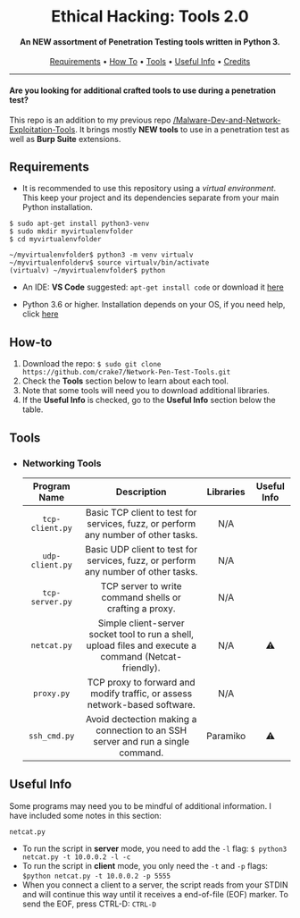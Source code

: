<h1 align="center"> Ethical Hacking: Tools 2.0</h1>
<h4 align="center">An NEW assortment of Penetration Testing tools written in Python 3.</h4>

<p align="center">
  <a href="#Requirements">Requirements</a> •
  <a href="#How-to">How To</a> •
  <a href="#Tools">Tools</a> •
  <a href="#Useful-Info">Useful Info</a> •
  <a href="#Credits">Credits</a>
</p>

___

<h4>Are you looking for additional crafted tools to use during a penetration test?</h4>

This repo is an addition to my previous repo [/Malware-Dev-and-Network-Exploitation-Tools](https://github.com/crake7/Malware-Dev-and-Network-Exploitation-Tools). It brings mostly **NEW tools** to use in a penetration test as well as **Burp Suite** extensions.


## Requirements

* It is recommended to use this repository using a *virtual environment*. This keep your project and its dependencies separate from your main Python installation.
```
$ sudo apt-get install python3-venv
$ sudo mkdir myvirtualenvfolder
$ cd myvirtualenvfolder

~/myvirtualenvfolder$ python3 -m venv virtualv
~/myvirtualenfolderv$ source virtualv/bin/activate
(virtualv) ~/myvirtualenvfolder$ python
```
* An IDE: **VS Code** suggested: `apt-get install code` or download it [here](https://code.visualstudio.com/download)

* Python 3.6 or higher. Installation depends on your OS, if you need help, click [here](https://realpython.com/installing-python/)

## How-to

1. Download the repo: `$ sudo git clone https://github.com/crake7/Network-Pen-Test-Tools.git`
2. Check the **Tools** section below to learn about each tool.
3. Note that some tools will need you to download additional libraries. 
4. If the **Useful Info** is checked, go to the **Useful Info** section below the table.

## Tools

* <h3>Networking Tools</h3>

   | Program Name | Description| Libraries| Useful Info |
   | :--------: | :---: | :---: | :---: | 
   | `tcp-client.py`| Basic TCP client to test for services, fuzz, or perform any number of other tasks. | N/A | |
   | `udp-client.py`| Basic UDP client to test for services, fuzz, or perform any number of other tasks. | N/A ||
   | `tcp-server.py`| TCP server to write command shells or crafting a proxy. | N/A ||
   | `netcat.py`| Simple client-server socket tool to run a shell, upload files and execute a command (Netcat-friendly). | N/A | ⚠️ |
   | `proxy.py`| TCP proxy to forward and modify traffic, or assess network-based software. | N/A ||
   | `ssh_cmd.py`| Avoid dectection making a connection to an SSH server and run a single command. | Paramiko | ⚠️ |



## Useful Info

Some programs may need you to be mindful of additional information. I have included some notes in this section:

`netcat.py` 

* To run the script in **server** mode, you need to add the `-l` flag: `$ python3 netcat.py -t 10.0.0.2 -l -c`
* To run the script in **client** mode, you only need the `-t` and `-p` flags: `$python netcat.py -t 10.0.0.2 -p 5555`
* When you connect a client to a server, the script reads from your STDIN and will continue this way until it receives a end-of-file (EOF) marker. To send the EOF, press CTRL-D: `CTRL-D`



